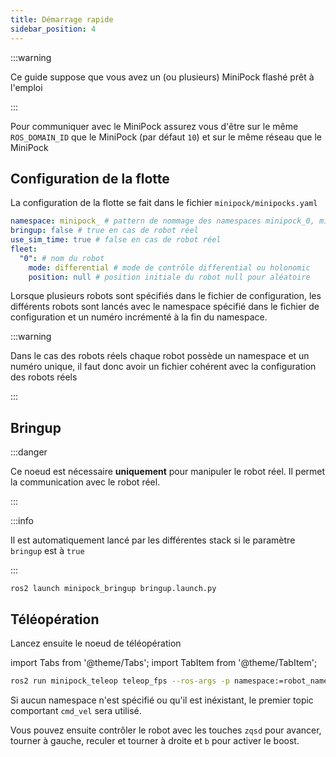 ```yaml
---
title: Démarrage rapide
sidebar_position: 4
---
```


:::warning

Ce guide suppose que vous avez un (ou plusieurs) MiniPock flashé prêt à l'emploi

:::

Pour communiquer avec le MiniPock assurez vous d'être sur le même `ROS_DOMAIN_ID` que le MiniPock (par défaut `10`) et sur le même réseau que le MiniPock

## Configuration de la flotte

La configuration de la flotte se fait dans le fichier `minipock/minipocks.yaml`

```yaml
namespace: minipock_ # pattern de nommage des namespaces minipock_0, minipock_1, ...
bringup: false # true en cas de robot réel
use_sim_time: true # false en cas de robot réel
fleet:
  "0": # nom du robot
    mode: differential # mode de contrôle differential ou holonomic
    position: null # position initiale du robot null pour aléatoire
```

Lorsque plusieurs robots sont spécifiés dans le fichier de configuration, les différents robots sont lancés avec le namespace spécifié dans le fichier de configuration et un numéro incrémenté à la fin du namespace.

:::warning

Dans le cas des robots réels chaque robot possède un namespace et un numéro unique, il faut donc avoir un fichier cohérent avec la configuration des robots réels

:::

## Bringup

:::danger

Ce noeud est nécessaire **uniquement** pour manipuler le robot réel. Il permet la communication avec le robot réel.

:::

:::info

Il est automatiquement lancé par les différentes stack si le paramètre `bringup` est à `true`

:::

```shell
ros2 launch minipock_bringup bringup.launch.py
```

## Téléopération

Lancez ensuite le noeud de téléopération

import Tabs from '@theme/Tabs';
import TabItem from '@theme/TabItem';

```bash
ros2 run minipock_teleop teleop_fps --ros-args -p namespace:=robot_namespace/
```

Si aucun namespace n'est spécifié ou qu'il est inéxistant, le premier topic comportant `cmd_vel` sera utilisé.

Vous pouvez ensuite contrôler le robot avec les touches `zqsd` pour avancer, tourner à gauche, reculer et tourner à droite et `b` pour activer le boost.
